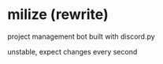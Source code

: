 # milize (rewrite)
project management bot built with discord.py

unstable, expect changes every second
